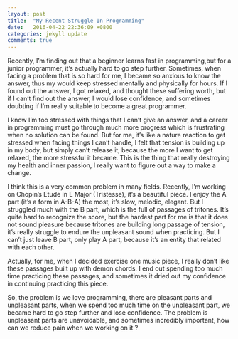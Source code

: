 ```yaml
---
layout: post
title:  "My Recent Struggle In Programming"
date:   2016-04-22 22:36:09 +0800
categories: jekyll update
comments: true
---
```

Recently, I’m finding out that a beginner learns fast in programming,but for a junior programmer, it’s actually hard to go step further. Sometimes, when facing a problem that is so hard for me, I became so anxious to know the answer, thus my would keep stressed mentally and physically for hours. If I found out the answer, I got relaxed, and thought these suffering worth, but if I can’t find out the answer, I would lose confidence, and sometimes doubting if I’m really suitable to become a great programmer.

I know I’m too stressed with things that I can’t give an answer, and a career in programming must go through much more progress which is frustrating when no solution can be found. But for me, it’s like a nature reaction to get stressed when facing things I can’t handle, I felt that tension is building up in my body, but simply can’t release it, because the more I want to get relaxed, the more stressful it became. This is the thing that really destroying my health and inner passion, I really want to figure out a way to make a change.

I think this is a very common problem in many fields. Recently, I’m working on Chopin’s Etude in E Major (Tristesse), it’s a beautiful piece. I enjoy the A part (it’s a form in A-B-A) the most, it’s slow, melodic, elegant. But I struggled much with the B part, which is the full of passages of tritones. It’s quite hard to recognize the score, but the hardest part for me is that it does not sound pleasure because tritones are building long passage of tension, it’s really struggle to endure the unpleasant sound when practicing. But I can’t just leave B part, only play A part, because it’s an entity that related with each other.

Actually, for me, when I decided exercise one music piece, I really don’t like these passages built up with demon chords. I end out spending too much time practicing these passages, and sometimes it dried out my confidence in continuing practicing this piece.

So, the problem is we love programming, there are pleasant parts and unpleasant parts, when we spend too much time on the unpleasant part, we became hard to go step further and lose confidence. The problem is unpleasant parts are unavoidable, and sometimes incredibly important, how can we reduce pain when we working on it ?